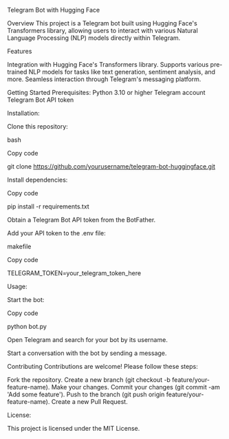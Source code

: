 Telegram Bot with Hugging Face

Overview
This project is a Telegram bot built using Hugging Face's Transformers library, allowing users to interact with various Natural Language Processing (NLP) models directly within Telegram.

Features

Integration with Hugging Face's Transformers library.
Supports various pre-trained NLP models for tasks like text generation, sentiment analysis, and more.
Seamless interaction through Telegram's messaging platform.

Getting Started
Prerequisites:
Python 3.10 or higher
Telegram account
Telegram Bot API token

Installation:

Clone this repository:

bash

Copy code

git clone https://github.com/yourusername/telegram-bot-huggingface.git

Install dependencies:

Copy code

pip install -r requirements.txt

Obtain a Telegram Bot API token from the BotFather.

Add your API token to the .env file:

makefile

Copy code

TELEGRAM_TOKEN=your_telegram_token_here

Usage:

Start the bot:

Copy code

python bot.py

Open Telegram and search for your bot by its username.

Start a conversation with the bot by sending a message.

Contributing
Contributions are welcome! Please follow these steps:

Fork the repository.
Create a new branch (git checkout -b feature/your-feature-name).
Make your changes.
Commit your changes (git commit -am 'Add some feature').
Push to the branch (git push origin feature/your-feature-name).
Create a new Pull Request.

License:

This project is licensed under the MIT License.


